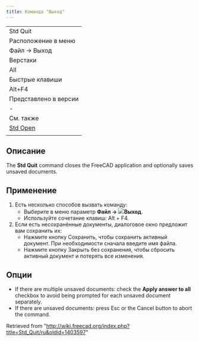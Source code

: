 ```yaml
---
title: Команда "Выход"
---
```

|  |
| --- |
| Std Quit |
| Расположение в меню |
| Файл → Выход |
| Верстаки |
| All |
| Быстрые клавиши |
| Alt+F4 |
| Представлено в версии |
| - |
| См. также |
| [Std Open](/Std_Open/ru "Std Open/ru") |
|  |

## Описание

The **Std Quit** command closes the FreeCAD application and optionally saves unsaved documents.

## Применение

1. Есть несколько способов вызвать команду:
   * Выберите в меню параметр **Файл → ![](/images/Std_Quit.svg)Выход**.
   * Используйте сочетание клавиш: Alt + F4.
2. Если есть несохранённые документы, диалоговое окно предложит вам сохранить их:
   * Нажмите кнопку Сохранить, чтобы сохранить активный документ. При необходимости сначала введите имя файла.
   * Нажмите кнопку Закрыть без сохранения, чтобы сбросить активный документ и потерять все изменения.

## Опции

* If there are multiple unsaved documents: check the **Apply answer to all** checkbox to avoid being prompted for each unsaved document separately.
* If there are unsaved documents: press Esc or the Cancel button to abort the command.

Retrieved from "<http://wiki.freecad.org/index.php?title=Std_Quit/ru&oldid=1403597>"